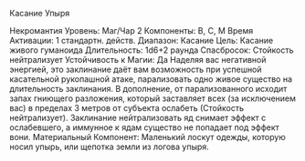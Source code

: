 
Касание Упыря

Некромантия
Уровень: Маг/Чар 2
Компоненты: В, С, М
Время Активации: 1 стандартн. действ.
Диапазон: Касание
Цель: Касание живого гуманоида
Длительность: 1d6+2 раунда
Спасбросок: Стойкость нейтрализует
Устойчивость к Магии: Да
Наделяя вас негативной энергией, это
заклинание даёт вам возможность при
успешной касательной рукопашной
атаке, парализовать одно живое существо на длительность заклинания.
В дополнение, от парализованного
исходит запах гниющего разложения,
который заставляет всех (за исключением вас) в пределах 3 метров от субъекта
ослабеть (Стойкость нейтрализует). Заклинание нейтрализовать яд снимает
эффект с ослабевшего, а иммунное к
ядам существо не попадает под эффект
вони.
Материальный Компонент: Маленький лоскут одежды, которую носил
упырь, или щепотка земли из логова
упыря.
